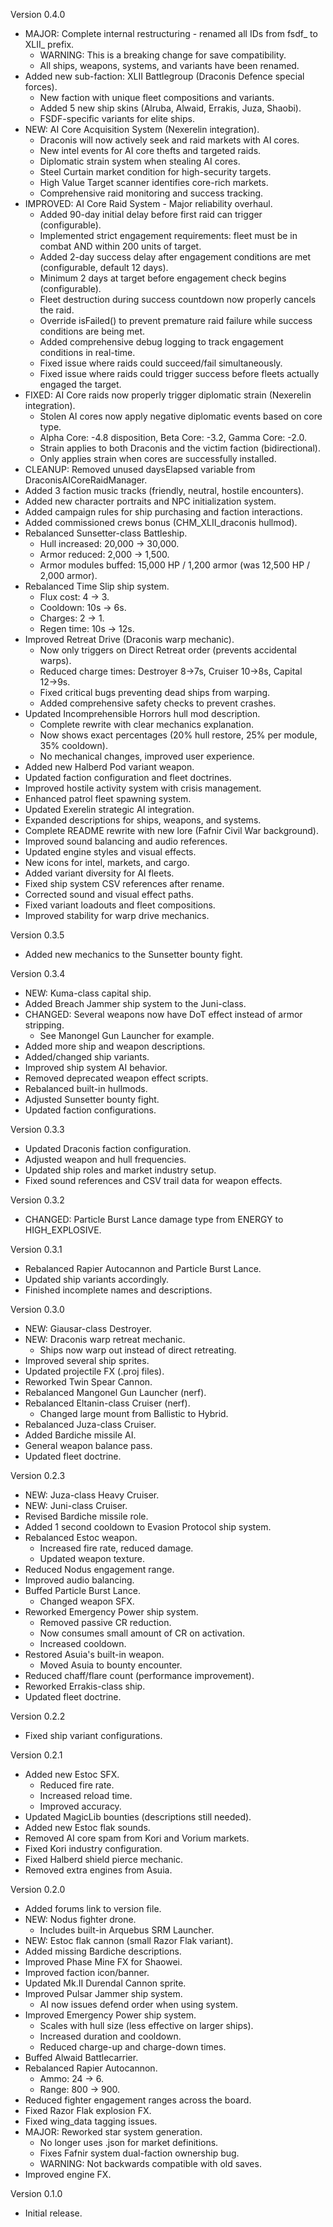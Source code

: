 Version 0.4.0
- MAJOR: Complete internal restructuring - renamed all IDs from fsdf_ to XLII_ prefix.
  - WARNING: This is a breaking change for save compatibility.
  - All ships, weapons, systems, and variants have been renamed.
- Added new sub-faction: XLII Battlegroup (Draconis Defence special forces).
  - New faction with unique fleet compositions and variants.
  - Added 5 new ship skins (Alruba, Alwaid, Errakis, Juza, Shaobi).
  - FSDF-specific variants for elite ships.
- NEW: AI Core Acquisition System (Nexerelin integration).
  - Draconis will now actively seek and raid markets with AI cores.
  - New intel events for AI core thefts and targeted raids.
  - Diplomatic strain system when stealing AI cores.
  - Steel Curtain market condition for high-security targets.
  - High Value Target scanner identifies core-rich markets.
  - Comprehensive raid monitoring and success tracking.
- IMPROVED: AI Core Raid System - Major reliability overhaul.
  - Added 90-day initial delay before first raid can trigger (configurable).
  - Implemented strict engagement requirements: fleet must be in combat AND within 200 units of target.
  - Added 2-day success delay after engagement conditions are met (configurable, default 12 days).
  - Minimum 2 days at target before engagement check begins (configurable).
  - Fleet destruction during success countdown now properly cancels the raid.
  - Override isFailed() to prevent premature raid failure while success conditions are being met.
  - Added comprehensive debug logging to track engagement conditions in real-time.
  - Fixed issue where raids could succeed/fail simultaneously.
  - Fixed issue where raids could trigger success before fleets actually engaged the target.
- FIXED: AI Core raids now properly trigger diplomatic strain (Nexerelin integration).
  - Stolen AI cores now apply negative diplomatic events based on core type.
  - Alpha Core: -4.8 disposition, Beta Core: -3.2, Gamma Core: -2.0.
  - Strain applies to both Draconis and the victim faction (bidirectional).
  - Only applies strain when cores are successfully installed.
- CLEANUP: Removed unused daysElapsed variable from DraconisAICoreRaidManager.
- Added 3 faction music tracks (friendly, neutral, hostile encounters).
- Added new character portraits and NPC initialization system.
- Added campaign rules for ship purchasing and faction interactions.
- Added commissioned crews bonus (CHM_XLII_draconis hullmod).
- Rebalanced Sunsetter-class Battleship.
  - Hull increased: 20,000 → 30,000.
  - Armor reduced: 2,000 → 1,500.
  - Armor modules buffed: 15,000 HP / 1,200 armor (was 12,500 HP / 2,000 armor).
- Rebalanced Time Slip ship system.
  - Flux cost: 4 → 3.
  - Cooldown: 10s → 6s.
  - Charges: 2 → 1.
  - Regen time: 10s → 12s.
- Improved Retreat Drive (Draconis warp mechanic).
  - Now only triggers on Direct Retreat order (prevents accidental warps).
  - Reduced charge times: Destroyer 8→7s, Cruiser 10→8s, Capital 12→9s.
  - Fixed critical bugs preventing dead ships from warping.
  - Added comprehensive safety checks to prevent crashes.
- Updated Incomprehensible Horrors hull mod description.
  - Complete rewrite with clear mechanics explanation.
  - Now shows exact percentages (20% hull restore, 25% per module, 35% cooldown).
  - No mechanical changes, improved user experience.
- Added new Halberd Pod variant weapon.
- Updated faction configuration and fleet doctrines.
- Improved hostile activity system with crisis management.
- Enhanced patrol fleet spawning system.
- Updated Exerelin strategic AI integration.
- Expanded descriptions for ships, weapons, and systems.
- Complete README rewrite with new lore (Fafnir Civil War background).
- Improved sound balancing and audio references.
- Updated engine styles and visual effects.
- New icons for intel, markets, and cargo.
- Added variant diversity for AI fleets.
- Fixed ship system CSV references after rename.
- Corrected sound and visual effect paths.
- Fixed variant loadouts and fleet compositions.
- Improved stability for warp drive mechanics.

Version 0.3.5
- Added new mechanics to the Sunsetter bounty fight.

Version 0.3.4
- NEW: Kuma-class capital ship.
- Added Breach Jammer ship system to the Juni-class.
- CHANGED: Several weapons now have DoT effect instead of armor stripping.
  - See Manongel Gun Launcher for example.
- Added more ship and weapon descriptions.
- Added/changed ship variants.
- Improved ship system AI behavior.
- Removed deprecated weapon effect scripts.
- Rebalanced built-in hullmods.
- Adjusted Sunsetter bounty fight.
- Updated faction configurations.

Version 0.3.3
- Updated Draconis faction configuration.
- Adjusted weapon and hull frequencies.
- Updated ship roles and market industry setup.
- Fixed sound references and CSV trail data for weapon effects.

Version 0.3.2
- CHANGED: Particle Burst Lance damage type from ENERGY to HIGH_EXPLOSIVE.

Version 0.3.1
- Rebalanced Rapier Autocannon and Particle Burst Lance.
- Updated ship variants accordingly.
- Finished incomplete names and descriptions.

Version 0.3.0
- NEW: Giausar-class Destroyer.
- NEW: Draconis warp retreat mechanic.
  - Ships now warp out instead of direct retreating.
- Improved several ship sprites.
- Updated projectile FX (.proj files).
- Reworked Twin Spear Cannon.
- Rebalanced Mangonel Gun Launcher (nerf).
- Rebalanced Eltanin-class Cruiser (nerf).
  - Changed large mount from Ballistic to Hybrid.
- Rebalanced Juza-class Cruiser.
- Added Bardiche missile AI.
- General weapon balance pass.
- Updated fleet doctrine.

Version 0.2.3
- NEW: Juza-class Heavy Cruiser.
- NEW: Juni-class Cruiser.
- Revised Bardiche missile role.
- Added 1 second cooldown to Evasion Protocol ship system.
- Rebalanced Estoc weapon.
  - Increased fire rate, reduced damage.
  - Updated weapon texture.
- Reduced Nodus engagement range.
- Improved audio balancing.
- Buffed Particle Burst Lance.
  - Changed weapon SFX.
- Reworked Emergency Power ship system.
  - Removed passive CR reduction.
  - Now consumes small amount of CR on activation.
  - Increased cooldown.
- Restored Asuia's built-in weapon.
  - Moved Asuia to bounty encounter.
- Reduced chaff/flare count (performance improvement).
- Reworked Errakis-class ship.
- Updated fleet doctrine.

Version 0.2.2
- Fixed ship variant configurations.

Version 0.2.1
- Added new Estoc SFX.
  - Reduced fire rate.
  - Increased reload time.
  - Improved accuracy.
- Updated MagicLib bounties (descriptions still needed).
- Added new Estoc flak sounds.
- Removed AI core spam from Kori and Vorium markets.
- Fixed Kori industry configuration.
- Fixed Halberd shield pierce mechanic.
- Removed extra engines from Asuia.

Version 0.2.0
- Added forums link to version file.
- NEW: Nodus fighter drone.
  - Includes built-in Arquebus SRM Launcher.
- NEW: Estoc flak cannon (small Razor Flak variant).
- Added missing Bardiche descriptions.
- Improved Phase Mine FX for Shaowei.
- Improved faction icon/banner.
- Updated Mk.II Durendal Cannon sprite.
- Improved Pulsar Jammer ship system.
  - AI now issues defend order when using system.
- Improved Emergency Power ship system.
  - Scales with hull size (less effective on larger ships).
  - Increased duration and cooldown.
  - Reduced charge-up and charge-down times.
- Buffed Alwaid Battlecarrier.
- Rebalanced Rapier Autocannon.
  - Ammo: 24 → 6.
  - Range: 800 → 900.
- Reduced fighter engagement ranges across the board.
- Fixed Razor Flak explosion FX.
- Fixed wing_data tagging issues.
- MAJOR: Reworked star system generation.
  - No longer uses .json for market definitions.
  - Fixes Fafnir system dual-faction ownership bug.
  - WARNING: Not backwards compatible with old saves.
- Improved engine FX.

Version 0.1.0
- Initial release.